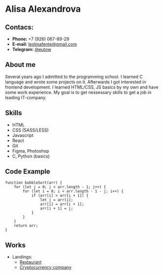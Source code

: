 # Alisa Alexandrova

## Contacs:
* **Phone:** +7 (926) 067-89-29
* **E-mail:** lestinafente@gmail.com
* **Telegram:** [@eutow](https://t.me/eutow) 

## About me
Several years ago I admitted to the programming school. I learned C language and wrote some projects on it. Afterwards I got interested in frontend development. I learned HTML/CSS, JS basics by my own and have some work experience. My goal is to get nessessary skills to get a job in leading IT-company. 

## Skills
* HTML
* CSS (SASS/LESS)
* Javascript
* React 
* Git
* Figma, Photoshop
* C, Python (basics)

## Code Example
```
function bubbleSort(arr) {
    for (let j = 0; j < arr.length - 1; j++) {
        for (let i = 0; i < arr.length - 1 - j; i++) {
            if (arr[i] > arr[i + 1]) {
                let j = arr[i];
                arr[i] = arr[i + 1];
                arr[i + 1] = j;
            }
        }
    }
    return arr;
}
```
## Works
* Landings:
    * [Restaurant](https://nonre.github.io/hungry-people/)
    * [Cryptocurrency company](https://nonre.github.io/crappo/)
